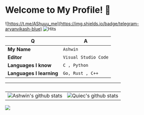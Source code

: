 # Welcome to My Profile! 👋
![https://t.me/AShuuu_me](https://img.shields.io/badge/telegram-aryanvikash-blue)
 ![Hits](https://hits.seeyoufarm.com/api/count/incr/badge.svg?url=https://github.com/darkshadee/)



Q | A
--- | ---
**My Name**  | `Ashwin`
**Editor**  | `Visual Studio Code`
**Languages I know**  | `C , Python`
**Languages I learning** | `Go, Rust , C++ `

 ‏‏‎ ‎| ‏‏‎ ‎
 --- | ---
![Ashwin's github stats](https://github-readme-stats.vercel.app/api?username=darkshadee&show_icons=true&theme=radical&include_all_commits=true) | ![Quiec's github stats](https://github-readme-stats.vercel.app/api/top-langs/?username=darkshadee&theme=radical&layout=compact)

<img src="https://github-readme-streak-stats.herokuapp.com/?user=darkshadee"></img>
